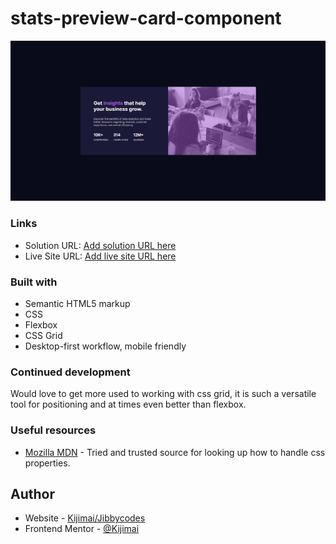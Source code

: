 # stats-preview-card-component
![](./images/Screenshot-lg.png)

### Links

- Solution URL: [Add solution URL here](https://github.com/Kijimai/stats-preview-card-component)
- Live Site URL: [Add live site URL here](https://kijimai.github.io/stats-preview-card-component/)

### Built with

- Semantic HTML5 markup
- CSS
- Flexbox
- CSS Grid
- Desktop-first workflow, mobile friendly

### Continued development

Would love to get more used to working with css grid, it is such a versatile tool for positioning and at times even better than flexbox.

### Useful resources

- [Mozilla MDN](https://developer.mozilla.org/en-US/) - Tried and trusted source for looking up how to handle css properties.

## Author

- Website - [Kijimai/Jibbycodes](https://github.com/Kijimai)
- Frontend Mentor - [@Kijimai](https://www.frontendmentor.io/profile/Kijimai)

